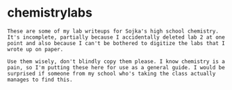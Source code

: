 # chemistrylabs
	These are some of my lab writeups for Sojka's high school chemistry. It's incomplete, partially because I accidentally deleted lab 2 at one point and also because I can't be bothered to digitize the labs that I wrote up on paper.

	Use them wisely, don't blindly copy them please. I know chemistry is a pain, so I'm putting these here for use as a general guide. I would be surprised if someone from my school who's taking the class actually manages to find this.
